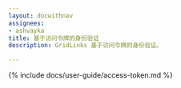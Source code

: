 ```yaml
---
layout: docwithnav
assignees:
- ashvayka
title: 基于访问令牌的身份验证
description: GridLinks 基于访问令牌的身份验证。

---
```


{% include docs/user-guide/access-token.md %}